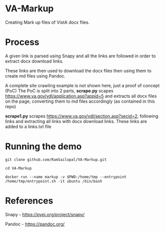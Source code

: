 # VA-Markup

Creating Mark up files of VistA docx files.

# Process

A given link is parsed using Snapy and all the links are followed in order to extract docx download links.

These links are then used to download the docx files then using them to create md files using Pandoc.

A complete site crawling example is not shown here, just a proof of concept (PoC) The PoC is split into 2 parts, **scrape.py** scapes https://www.va.gov/vdl/application.asp?appid=5 and extracts all docx files on the page, converting them to md files accordingly (as contained in this repo)

**scrape1.py** scrapes https://www.va.gov/vdl/section.asp?secid=2, following links and extracting all links with docx download links. These links are added to a links.txt file

# Running the demo

    git clone github.com/RamSailopal/VA-Markup.git
    
    cd VA-Markup

    docker run --name markup -v $PWD:/home/tmp --entrypoint /home/tmp/entrypoint.sh -it ubuntu /bin/bash

# References

Snapy - https://pypi.org/project/snapy/

Pandoc - https://pandoc.org/
